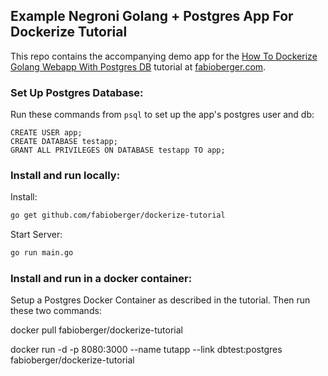 Example Negroni Golang + Postgres App For Dockerize Tutorial
-----------------------------------------------

This repo contains the accompanying demo app for the [How To Dockerize Golang Webapp With Postgres DB](http://fabioberger.com/blog/2014/12/19/how-to-dockerize-golang-webapp-with-postgres-db/) tutorial at [fabioberger.com](fabioberger.com).

### Set Up Postgres Database:

Run these commands from ```psql``` to set up the app's postgres user and db:

```
CREATE USER app;
CREATE DATABASE testapp;
GRANT ALL PRIVILEGES ON DATABASE testapp TO app;
```

### Install and run locally:

Install:

``` bash
go get github.com/fabioberger/dockerize-tutorial
```

Start Server:

``` bash
go run main.go
```

### Install and run in a docker container:

Setup a Postgres Docker Container as described in the tutorial. Then run these two commands:

docker pull fabioberger/dockerize-tutorial

docker run -d -p 8080:3000 --name tutapp --link dbtest:postgres fabioberger/dockerize-tutorial